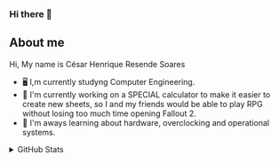 ### Hi there 👋

<!--
**CesarHRS/CesarHRS** is a ✨ _special_ ✨ repository because its `README.md` (this file) appears on your GitHub profile.

Here are some ideas to get you started:

- 🔭 I’m currently working on ...
- 🌱 I’m currently learning ...
- 👯 I’m looking to collaborate on ...
- 🤔 I’m looking for help with ...
- 💬 Ask me about ...
- 📫 How to reach me: ...
- 😄 Pronouns: ...
- ⚡ Fun fact: ...
-->

## About me    
Hi,
My name is César Henrique Resende Soares

- 🖥️ I,m currently studyng Computer Engineering.
- 🔭 I'm currently working on a SPECIAL calculator to make it easier to create new sheets, so I and my friends would be able to play RPG without losing too much time opening Fallout 2.
- 🌱 I'm aways learning about hardware, overclocking and operational systems.

<details>
  
<summary>GitHub Stats</summary>
  </br>
<p>
  <a href="#"><img src="https://github-readme-stats.vercel.app/api/top-langs/?username=CesarHRS&layout=compact&theme=dark" width="400"></a>
align="top"></a>
</p>
